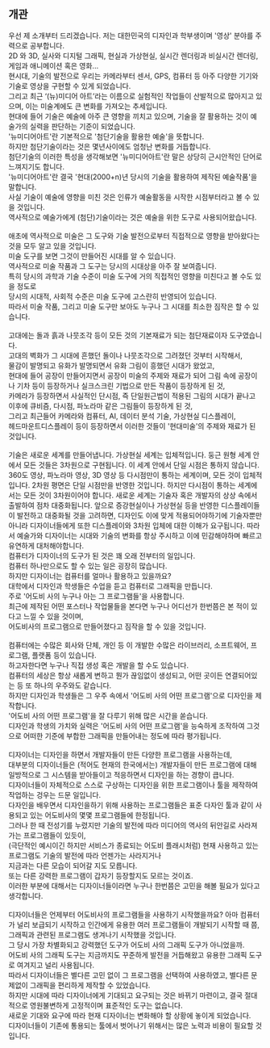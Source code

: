 <h2>개관</h2>
우선 제 소개부터 드리겠습니다. 저는 대한민국의 디자인과 학부생이며 '영상' 분야를 주력으로 공부합니다. <br>
2D 와 3D, 실사와 디지털 그래픽, 현실과 가상현실, 실시간 렌더링과 비실시간 렌더링, 게임과 애니메이션 혹은 영화... <br>
현시대, 기술의 발전으로 우리는 카메라부터 센서, GPS, 컴퓨터 등 아주 다양한 기기와 기술로 영상을 구현할 수 있게 되었습니다. <br>
그리고 최근 ‘(뉴)미디어 아트’라는 이름으로 실험적인 작업들이 산발적으로 많아지고 있으며, 이는 미술계에도 큰 변화를 가져오는 추세입니다. <br>
현대에 들어 기술은 예술에 아주 큰 영향을 끼치고 있으며, 기술을 잘 활용하는 것이 예술가의 실력을 판단하는 기준이 되었습니다. <br>
'뉴미디어아트'란 기본적으로 '첨단기술을 활용한 예술'을 뜻합니다. <br>
하지만 첨단기술이라는 것은 몇년사이에도 엄청난 변화를 거듭합니다. <br>
첨단기술의 이러한 특성을 생각해보면 '뉴미디어아트'란 말은 상당히 근시안적인 단어로 느껴지기도 합니다. <br>
'뉴미디어아트'란 결국 '현대(2000+n)년 당시의 기술을 활용하여 제작된 예술작품'을 말합니다. <br>
사실 기술이 예술에 영향을 미친 것은 인류가 예술활동을 시작한 시점부터라고 볼 수 있을 것입니다. <br>
역사적으로 예술가에게 (첨단)기술이라는 것은 예술을 위한 도구로 사용되어왔습니다.  <br>
<br>
애초에 역사적으로 미술은 그 도구와 기술 발전으로부터 직접적으로 영향을 받아왔다는 것을 모두 알고 있을 것입니다. <br>
미술 도구를 보면 그것이 만들어진 시대를 알 수 있습니다. <br>
역사적으로 미술 작품과 그 도구는 당시의 시대상을 아주 잘 보여줍니다. <br>
특히 당시의 과학과 기술 수준이 미술 도구에 거의 직접적인 영향을 미친다고 볼 수도 있을 정도로 <br>
당시의 시대적, 사회적 수준은 미술 도구에 고스란히 반영되어 있습니다. <br>
따라서 미술 작품, 그리고 미술 도구만 보아도 누구나 그 시대를 최소한 짐작은 할 수 있습니다. <br>
<br>
고대에는 돌과 흙과 나뭇조각 등이 모든 것의 기본재료가 되는 첨단재료이자 도구였습니다. <br>
고대의 벽화가 그 시대에 흔했던 돌이나 나뭇조각으로 그려졌던 것부터 시작해서, <br>
물감이 발명되고 유화가 발명되면서 유화 그림이 흥했던 시대가 왔었고, <br>
현대에 들어 공장이 만들어지면서 공장이 미술의 주제와 재료가 되어 그림 속에 공장이나 기차 등이 등장하거나 실크스크린 기법으로 만든 작품이 등장하게 된 것, <br>
카메라가 등장하면서 사실적인 단시점, 즉 단일원근법이 적용된 그림의 시대가 끝나고 이후에 큐비즘, 다시점, 파노라마 같은 그림들이 등장하게 된 것, <br>
그리고 최근들어 카메라와 컴퓨터, AI, 데이터 분석 기술, 가상현실 디스플레이, <br>
헤드마운트디스플레이 등이 등장하면서 이러한 것들이 '현대미술'의 주제와 재료가 된 것입니다. <br>
<br>
기술은 새로운 세계를 만들어냅니다. 
가상현실 세계는 입체적입니다. 둥근 원형 세계 안에서 모든 것들은 3차원으로 구현됩니다. 
이 세계 안에서 단일 시점은 통하지 않습니다. 
360도 영상, 파노라마 영상, 3D 영상 등 다시점만이 통하는 세계이며, 모든 것이 입체적입니다. 
2차원 평면은 단일 시점만을 반영한 것입니다. 하지만 다시점이 통하는 세계에서는 모든 것이 3차원이어야 합니다.
새로운 세계는 기술자 혹은 개발자의 상상 속에서 출발하여 점차 대중화됩니다. 
앞으로 증강현실이나 가상현실 등을 반영한 디스플레이들이 발전하고 대중화될 것을 고려하면, 
디자인도 이에 맞게 적용되어야하기에 기술자뿐만 아니라 디자이너들에게 또한 디스플레이와 3차원 입체에 대한 이해가 요구됩니다. 
따라서 예술가와 디자이너는 시대와 기술의 변화를 항상 주시하고 이에 민감해야하며 빠르고 유연하게 대처해야합니다. 
<br>
컴퓨터가 디자이너의 도구가 된 것은 꽤 오래 전부터의 일입니다. <br>
컴퓨터 하나만으로도 할 수 있는 일은 굉장히 많습니다. <br>
하지만 디자이너는 컴퓨터를 얼마나 활용하고 있을까요? <br>
대학에서 디자인과 학생들은 수업을 듣고 컴퓨터로 그래픽을 만듭니다. <br>
주로 '어도비 사의 누구나 아는 그 프로그램들'을 사용합니다. <br>
최근에 제작된 어떤 포스터나 작업물들을 본다면 누구나 어디선가 한번쯤은 본 적이 있다고 느낄 수 있을 것이며, <br>
어도비사의 프로그램으로 만들어졌다고 짐작을 할 수 있을 것입니다. <br>
<br>
컴퓨터에는 수많은 회사와 단체, 개인 등 이 개발한 수많은 라이브러리, 소프트웨어, 프로그램, 플랫폼 등이 있습니다. <br>
하고자한다면 누구나 직접 생성 혹은 개발을 할 수도 있습니다. <br>
컴퓨터의 세상은 항상 새롭게 변하고 뭔가 끊임없이 생성되고, 어떤 곳이든 연결되어있는 등 또 하나의 우주와도 같습니다. <br>
하지만 디자인과 학생들은 그 우주 속에서 '어도비 사의 어떤 프로그램'으로 디자인을 제작합니다. <br>
'어도비 사의 어떤 프로그램'을 잘 다루기 위해 많은 시간을 쏟습니다. <br>
디자인과 학생의 가치와 실력은 '어도비 사의 어떤 프로그램'을 능숙하게 조작하여 그것으로 어떠한 기준에 부합한 그래픽을 만들어내는 정도에 따라 평가됩니다. <br>
<br>
디자이너는 디자인을 하면서 개발자들이 만든 다양한 프로그램을 사용하는데, <br>
대부분의 디자이너들은 (적어도 현재의 한국에서는) 개발자들이 만든 프로그램에 대해 일방적으로 그 시스템을 받아들이고 적응하면서 디자인을 하는 경향이 큽니다. <br>
디자이너들이 자체적으로 스스로 구상하는 디자인을 위한 프로그램이나 툴을 제작하여 작업하는 겅우는 드문 일입니다. <br>
다자인을 배우면서 디자인을하기 위해 사용하는 프로그램들은 표준 다자인 툴과 같이 사용되고 있는 어도비사의 몇몇 프로그램들에 한정됩니다. <br>
그러나 한 때 전성기를 누렸지만 기술의 발전에 따라 미디어의 역사의 뒤안길로 사라져가는 프로그램들이 있듯이, <br>
(극단적인 예시이긴 하지만 서비스가 종료되는 어도비 플래시처럼) 현재 사용하고 있는 프로그램도 기술의 발전에 따라 언젠가는 사라지거나 <br>
지금과는 다른 모습이 되어갈 지도 모릅니다. <br>
또는 다른 강력한 프로그램이 갑자기 등장할지도 모르는 것이죠. <br>
이러한 부분에 대해서는 디자이너들이라면 누구나 한번쯤은 고민을 해볼 필요가 있다고 생각합니다. <br>
<br>
디자이너들은 언제부터 어도비사의 프로그램들을 사용하기 시작했을까요? 아마 컴퓨터가 널리 보급되기 시작하고 인간에게 유용한 여러 프로그램들이 개발되기 시작할 때 쯤, <br>
그래픽과 관련된 프로그램도 생겨나기 시작했을 것입니다. <br>
그 당시 가장 차별화되고 강력했던 도구가 어도비 사의 그래픽 도구가 아니었을까. <br>
어도비 사의 그래픽 도구는 지금까지도 꾸준하게 발전을 거듭해왔고 유용한 그래픽 도구로 여겨지고 널리 사용됩니다.  <br>
따라서 디자이너들은 별다른 고민 없이 그 프로그램을 선택하여 사용하였고, 별다른 문제없이 그래픽을 편리하게 제작할 수 있었습니다. <br>
하지만 시대에 따라 디자이너에게 기대되고 요구되는 것은 바뀌기 마련이고, 결국 절대적으로 영원불변하게 고정적이며 표준적인 도구는 없습니다. <br>
새로운 기대와 요구에 따라 현재 디자이너는 변화해야 할 상황에 놓이게 되었습니다. <br>
디자이너들이 기존에 통용되는 툴에서 벗어나기 위해서는 많은 노력과 비용이 필요할 것입니다.<br>
